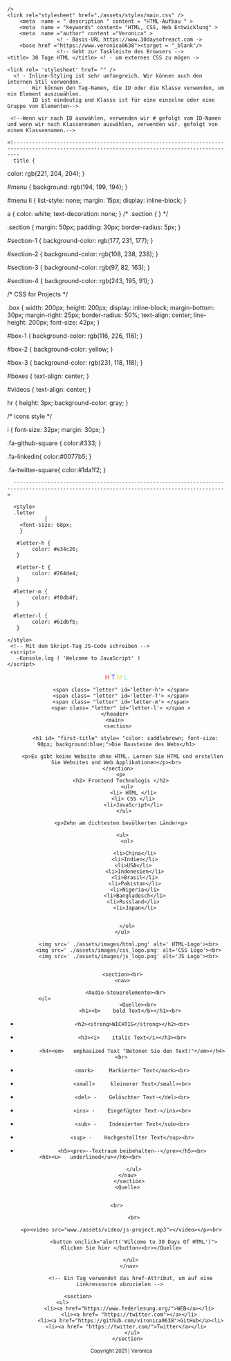 <!DOCTYPE html>
 <html> 
  <head> 
    <title>HTML-Aufbau</title> 
       <meta charset="UTF-8"/> 
      <meta name="viewport" content="width=device-width, initial-scale=1.0" />
      <link rel="stylesheet" href="https://use.fontawesome.com/releases/v5.3.1/css/all.css"
            integrity="sha384mzrmE5qonljUremFsqc01SB46JvROS7bZs3IO2EmfFsd15uHvIt+Y8vEf7N7fWA"
      crossorigin="anonymous"
    />
    <link rel="preconnect" href="https://fonts.gstatic.com" />
    
    />
    <link rel="stylesheet" href="./assets/styles/main.css" />
        <meta  name = " description " content = "HTML-Aufbau " > 
        <meta  name = "keywords" content= "HTML, CSS, Web Entwicklung" > 
        <meta  name ="author" content ="Veronica" > 
                    <! - Basis-URL https://www.30daysofreact.com -> 
        <base href ="https://www.veronica0638"><target = "_blank"/>
                    <!-- Geht zur Taskleiste des Browsers --> 
    <title> 30 Tage HTML </title> <! - um externes CSS zu mögen ->

    <link rel= 'stylesheet' href= "" />
      <! - Inline-Styling ist sehr umfangreich. Wir können auch den internen Stil verwenden. 
            Wir können den Tag-Namen, die ID oder die Klasse verwenden, um ein Element auszuwählen. 
            ID ist eindeutig und Klasse ist für eine einzelne oder eine Gruppe von Elementen-->

     <!--Wenn wir nach ID auswählen, verwenden wir # gefolgt vom ID-Namen und wenn wir nach Klassennamen auswählen, verwenden wir. gefolgt von einem Klassennamen.-->
      
    <!----------------------------------------------------------------------------------------------------------------------------------------------
      title {
  color: rgb(221, 204, 204);
}

#menu {
  background: rgb(194, 199, 194);
}

#menu li {
  list-style: none;
  margin: 15px;
  display: inline-block;
}

a {
  color: white;
  text-decoration: none;
}
/* .section {
      } */

.section {
  margin: 50px;
  padding: 30px;
  border-radius: 5px;
}

#section-1 {
  background-color: rgb(177, 231, 177);
}

#section-2 {
  background-color: rgb(108, 238, 238);
}

#section-3 {
  background-color: rgb(97, 82, 163);
}

#section-4 {
  background-color: rgb(243, 195, 91);
}

/* CSS for Projects */

.box {
  width: 200px;
  height: 200px;
  display: inline-block;
  margin-bottom: 30px;
  margin-right: 25px;
  border-radius: 50%;
  text-align: center;
  line-height: 200px;
  font-size: 42px;
}

#box-1 {
  background-color: rgb(116, 226, 116);
}

#box-2 {
  background-color: yellow;
}

#box-3 {
  background-color: rgb(231, 118, 118);
}

#boxes {
  text-align: center;
}

#videos {
  text-align: center;
}

hr {
  height: 3px;
  background-color: gray;
}

/* icons style */

i {
  font-size: 32px;
  margin: 30px;
}

.fa-github-square {
  color:#333;
}

.fa-linkedin{
  color:#0077b5;
}

.fa-twitter-square{
  color:#1da1f2;
}
      
      ------------------------------------------------------------------------------------------------------------------------------------------>
      
      <style>
      .letter
                { 
        <font-size: 68px;    
        }
          
       #letter-h {
            color: #e34c26;
       } 
          
       #letter-t {
            color: #264de4;
       }
          
      #letter-m {
            color: #f0db4f;
       }
          
      #letter-l {
            color: #61dbfb;
       }
          
    </style> 
     <!-- Mit dem Skript-Tag JS-Code schreiben --> 
     <script> 
       -Konsole.log ( 'Welcome to JavaScript' ) 
    </script> 
      
  </head>
  <body> 
    <header> 
    <span  style="color: #e34c26";.letter> H </span> 
      <span  style="color: #264de4";.letter> T </span> 
      <span  style="color: #f0db4f";.letter> M </span> 
      <span  style="color: #61dbfb";.letter> L </span>
        
        <span class= "letter" id='letter-h'> </span> 
        <span class= "letter" id='letter-T'> </span> 
        <span class= "letter" id='letter-m'> </span> 
        <span class= "letter" id='letter-l'> </span > 
    </header> 
    <main> 
      <section> 
         
          <h1 id= "first-title" style= "color: saddlebrown; font-size: 90px; background:blue;">Die Bausteine ​​des Webs</h1>
          
        <p>Es gibt keine Website ohne HTML. Lernen Sie HTML und erstellen Sie Websites und Web Applikationen</p><br>
      </section> 
        <p> 
        <h2> Frontend Technologis </h2> 
            <ul> 
                <li> HTML </li> 
                <li> CSS </li> 
                <li>JavaScript</li> 
          </ul> 
        
        <p>Zehn am dichtesten bevölkerten Länder<p> 
        
        <ul>
            <ol> 
                
                <li>China</li>
                <li>Indien</li>
                <li>USA</li> 
                <li>Indonesien</li>
                <li>Brasil</li>
                <li>Pakistan</li>
                <li>Nigeria</li>
                <li>Bangladesch</li>
                <li>Russland</li> 
                <li>Japan</li>
                

            </ol> 
        </ul>
        
            <img src=' ./assets/images/html.png' alt=' HTML-Logo'><br>
            <img src=' ./assets/images/css_logo.png' alt='CSS Logo'><br>
            <img src=' ./assets/images/js_logo.png' alt='JS Logo'><br>
           
        
        <section><br>
        <nav>
          
          <Audio-Steuerelemente><br>
              <ul>                                                          
                  <Quelle><br>
             <h1><b>    bold Text</b></h1><br>
-            <h2><strong>WICHTIG</strong></h2><br>
-            <h3><i>    italic Text</i></h3><br>
-            <h4><em>   emphasized Text "Betonen Sie den Text!"</em></h4><br>
-            <mark>     Markierter Text</mark><br>
-            <small>     kleinerer Text</small><br>
-            <del> -    Gelöschter Text-</del><br>
-            <ins> -    Eingefügter Text-</ins><br>
-            <sub> -    Indexierter Text</sub><br>
-            <sup> -    Hochgestellter Text</sup><br>
-            <h5><pre>--Textraum beibehalten--</pre></h5><br>
             <h6><u>   underlined</u></h6><br>                                 
                                                                   
              </ul>
          </nav>
             </section>  
          <Quelle>
              
              
      <br>   
              
              <br>
                 
      <p><video src="www./assets/video/js-project.mp3"></video></p><br>
                                                       
              <button onclick="alert('Wilcome to 30 Days Of HTML')"> Klicken Sie hier </button><br></Quelle>
                                                              
            </ul>
            </nav> 
        
            <!-- Ein Tag verwendet das href-Attribut, um auf eine Linkressource abzuzielen --> 
                                                              
                    <section>                                          
               <ul>                                               
            <li><a href="https://www.federlesung.org/">WEB</a></li> 
            <li><a href= "https://twitter.com"></a></li> 
            <li><a href="https://github.com/vironica0638">GitHub</a><li>
             <li><a href= "https://twitter.com/">Twitter</a></li>    
             </ul>
            </section>  
                                                         
        
                                                    
    <footer> 
      <small> Copyright 2021 | Veronica </small> 
    </footer> 
  </body> 
</html>
